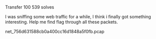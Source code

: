 Transfer
100
539 solves

I was sniffing some web traffic for a while, I think i finally got something interesting. Help me find flag through all these packets.

net_756d631588cb0a400cc16d1848a5f0fb.pcap
